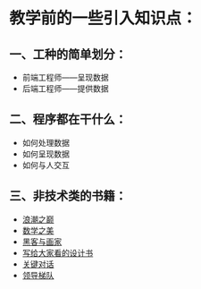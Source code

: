 # 教学前的一些引入知识点：

## 一、工种的简单划分：

- 前端工程师——呈现数据
- 后端工程师——提供数据

## 二、程序都在干什么：

- 如何处理数据 
- 如何呈现数据
- 如何与人交互

## 三、非技术类的书籍：

- [浪潮之巅](https://item.jd.com/12626736.html)
- [数学之美](https://item.jd.com/11572052.html)
- [黑客与画家](https://item.jd.com/10582495.html)
- [写给大家看的设计书](https://item.jd.com/11824338.html)
- [关键对话](https://item.jd.com/12179790.html)
- [领导梯队](https://item.jd.com/11963969.html)

